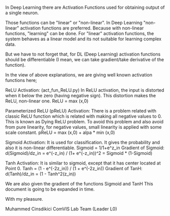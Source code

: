 In Deep Learning there are Activation Functions used for obtaining output of a single neuron.

Those functions can be "linear" or "non-linear". In Deep Learning "non-linear" activation functions are preferred. Because with non-linear functions, "learning" can be done. For "linear" activation functions, the system behaves as a linear model and its not suitable for learning complex data.

But we have to not forget that, for DL (Deep Learning) activation functions should be differentiable (I mean, we can take gradient/take derivative of the function).

In the view of above explanations, we are giving well known activation functions here;

ReLU Activation: (act_fun_ReLU.py) In ReLU activation, the input is distorted when it below the zero (having negative sign). This distortion makes the ReLU, non-linear one. ReLU = max (x,0)

Parameterized ReLU (pReLU) Activation: There is a problem related with classic ReLU function which is related with making all negative values to 0. This is known as Dying ReLU problem. To avoid this problem and also avoid from pure linearity, for negative values, small linearity is applied with some scale constant. pReLU = max (x,0) + alpa * min (x,0)

Sigmoid Activation: It is used for classification. It gives the probability and also it is non-linear differentiable. Sigmoid = 1/1+e^z_in Gradient of Sigmoid: d(Sigmoid)/dz_in = e^(-z_in) / (1+ e^(-z_in))^2 = Sigmoid * (1-Sigmoid)

Tanh Activation: It is similar to sigmoid, except that it has center located at Point 0. Tanh = (1 - e^(-2z_in)) / (1 + e^(-2z_in)) Gradient of TanH: d(Tanh)/dz_in = (1 - Tanh^2(z_in))

We are also given the gradient of the functions Sigmoid and TanH This document is going to be expanded in time.

With my pleasure.

Muhammed Cinsdikici ComVIS Lab Team (Leader L0)
